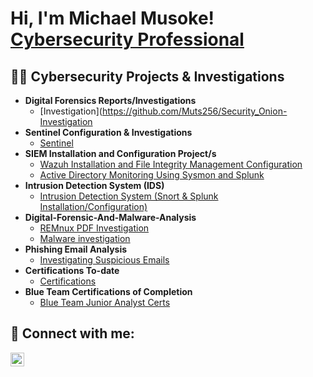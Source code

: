  <h1>Hi, I'm Michael Musoke! <br/><a href="https://www.linkedin.com/in/michael-musoke/">Cybersecurity Professional</a></h1>
<h2>👨‍💻 Cybersecurity Projects & Investigations</h2>

- <b>Digital Forensics Reports/Investigations</b>
  - [Investigation](https://github.com/Muts256/Security_Onion-Investigation
- <b>Sentinel Configuration & Investigations</b>
  - [Sentinel](https://github.com/Muts256/Sentinel)
- <b>SIEM Installation and Configuration Project/s</b>
  - [Wazuh Installation and File Integrity Management Configuration](https://github.com/Muts256/SIEM_Wazuh)
  - [Active Directory Monitoring Using Sysmon and Splunk](https://github.com/Muts256/Active-Directory-Attack)
- <b>Intrusion Detection System (IDS)</b>
  - [Intrusion Detection System (Snort & Splunk Installation/Configuration)](https://github.com/Muts256/IDS)
- <b>Digital-Forensic-And-Malware-Analysis</b>
  - [REMnux PDF Investigation](https://github.com/Muts256/Suspicious-PDF)
  - [Malware investigation](https://github.com/Muts256/Malware-Analysis)
- <b>Phishing Email Analysis</b>
  - [Investigating Suspicious Emails](https://github.com/Muts256/Email-Analysis)
- <b>Certifications To-date</b>
  - [Certifications](https://github.com/Muts256/Certifications)
- <b>Blue Team Certifications of Completion</b>
  - [Blue Team Junior Analyst Certs](https://github.com/Muts256/Blue-Team-Certs)



<h2> 🤳 Connect with me:</h2>

[<img align="left" alt="michael-musoke | LinkedIn" width="22px" src="https://cdn.jsdelivr.net/npm/simple-icons@v3/icons/linkedin.svg" />][linkedin]

[linkedin]: https://linkedin.com/in/michael-musoke

<!--
**Muts256/Muts256** is a ✨ _special_ ✨ repository because its `README.md` (this file) appears on your GitHub profile.

Here are some ideas to get you started:

- 🔭 I’m currently working on ...
- 🌱 I’m currently learning ...
- 👯 I’m looking to collaborate on ...
- 🤔 I’m looking for help with ...
- 💬 Ask me about ...
- 📫 How to reach me: ...
- 😄 Pronouns: ...
- ⚡ Fun fact: ...
-->

